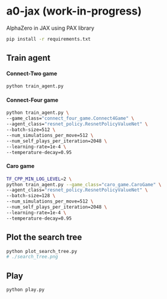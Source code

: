 # a0-jax (work-in-progress)
AlphaZero in JAX using PAX library

```sh
pip install -r requirements.txt
```


## Train agent

#### Connect-Two game


```sh
python train_agent.py
```


#### Connect-Four game

```sh
python train_agent.py \
--game_class="connect_four_game.Connect4Game" \
--agent_class="resnet_policy.ResnetPolicyValueNet" \
--batch-size=512 \
--num_simulations_per_move=512 \
--num_self_plays_per_iteration=2048 \
--learning-rate=1e-4 \
--temperature-decay=0.95
```

#### Caro game

```sh
TF_CPP_MIN_LOG_LEVEL=2 \
python train_agent.py --game_class="caro_game.CaroGame" \
--agent_class="resnet_policy.ResnetPolicyValueNet" \
--batch-size=128 \
--num_simulations_per_move=512 \
--num_self_plays_per_iteration=2048 \
--learning-rate=1e-4 \
--temperature-decay=0.95
```

## Plot the search tree

```sh
python plot_search_tree.py 
# ./search_tree.png
```

## Play

```sh
python play.py
```